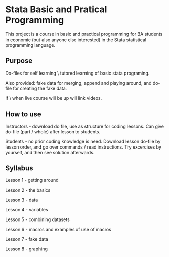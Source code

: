 # Stata Basic and Pratical Programming
This project is a course in basic and practical programming for BA students in economic (but also anyone else interested) in the Stata statistical programming language.

## Purpose
Do-files for self learning \ tutored learning of basic stata programing. 

Also provided: fake data for merging, append and playing around, and do-file for creating the fake data. 

If \ when live course will be up will link videos. 

## How to use
Instructors - download do file, use as structure for coding lessons. Can give do-file (part / whole) after lesson to students.

Students - no prior coding knowledge is need. Download lesson do-file by lesson order, and go over commands / read instructions. Try excercises by yourself, and then see solution afterwards.

## Syllabus
Lesson 1 - getting around

Lesson 2 - the basics

Lesson 3 - data

Lesson 4 - variables

Lesson 5 - combining datasets

Lesson 6 - macros and examples of use of macros

Lesson 7 - fake data

Lesson 8 - graphing
